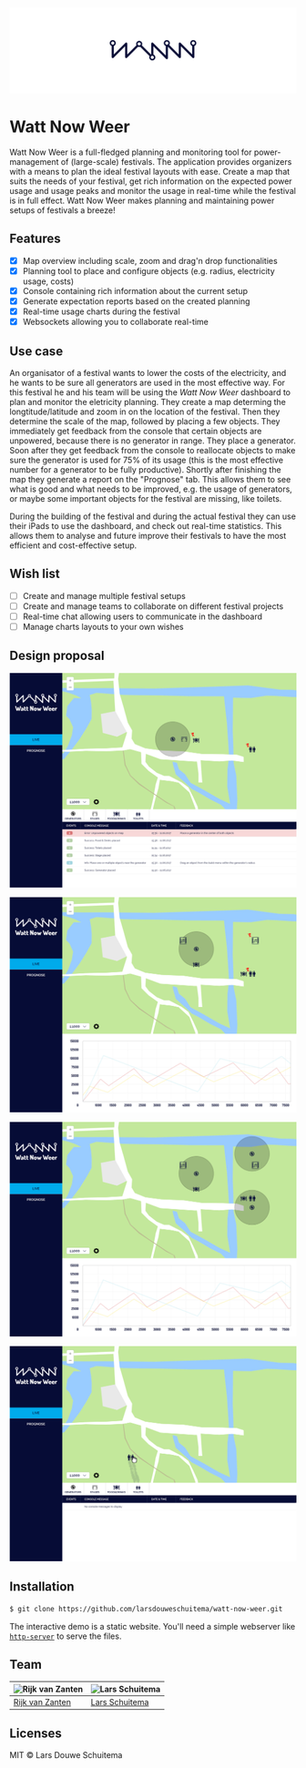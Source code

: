 ![WattNowWeer Logo](readme_img/wattnouweer.png)

# Watt Now Weer

Watt Now Weer is a full-fledged planning and monitoring tool for power-management of (large-scale) festivals. The application provides organizers with a means to plan the ideal festival layouts with ease. Create a map that suits the needs of your festival, get rich information on the expected power usage and usage peaks and monitor the usage in real-time while the festival is in full effect. Watt Now Weer makes planning and maintaining power setups of festivals a breeze!

## Features
* [x] Map overview including scale, zoom and drag'n drop functionalities
* [x] Planning tool to place and configure objects (e.g. radius, electricity usage, costs)
* [x] Console containing rich information about the current setup
* [x] Generate expectation reports based on the created planning
* [x] Real-time usage charts during the festival
* [x] Websockets allowing you to collaborate real-time

## Use case
An organisator of a festival wants to lower the costs of the electricity, and he wants to be sure all generators are used in the most effective way. For this festival he and his team will be using the _Watt Now Weer_ dashboard to plan and monitor the eletricity planning. They create a map determing the longtitude/latitude and zoom in on the location of the festival. Then they determine the scale of the map, followed by placing a few objects. They immediately get feedback from the console that certain objects are unpowered, because there is no generator in range. They place a generator. Soon after they get feedback from the console to reallocate objects to make sure the generator is used for 75% of its usage (this is the most effective number for a generator to be fully productive). Shortly after finishing the map they generate a report on the "Prognose" tab. This allows them to see what is good and what needs to be improved, e.g. the usage of generators, or maybe some important objects for the festival are missing, like toilets.

During the building of the festival and during the actual festival they can use their iPads to use the dashboard, and check out real-time statistics. This allows them to analyse and future improve their festivals to have the most efficient and cost-effective setup.

## Wish list
- [ ] Create and manage multiple festival setups
- [ ] Create and manage teams to collaborate on different festival projects
- [ ] Real-time chat allowing users to communicate in the dashboard
- [ ] Manage charts layouts to your own wishes

## Design proposal
![Console](readme_img/console.png)

![Unpowered](readme_img/unpowered.png)

![Map](readme_img/map.png)

![DragnDrop](readme_img/dragndrop.png)

## Installation
```bash
$ git clone https://github.com/larsdouweschuitema/watt-now-weer.git
```

The interactive demo is a static website. You'll need a simple webserver like [`http-server`](npmjs.org/packages/http-server) to serve the files.

## Team
![Rijk van Zanten](https://avatars0.githubusercontent.com/u/9141017?v=3&s=460) | ![Lars Schuitema](https://avatars1.githubusercontent.com/u/8817968?v=3&s=460)
---|---
[Rijk van Zanten](https://github.com/rijkvanzanten) | [Lars Schuitema](https://github.com/larsdouweschuitema)

## Licenses
MIT © Lars Douwe Schuitema
